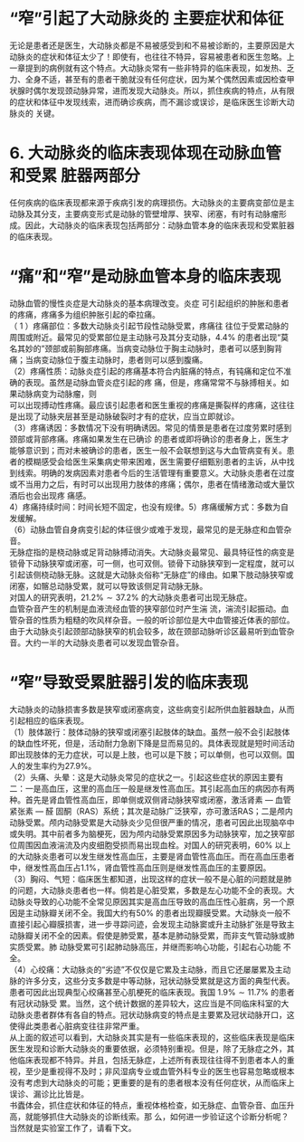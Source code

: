 # “窄”引起了大动脉炎的 主要症状和体征  
无论是患者还是医生，大动脉炎都是不易被感受到和不易被诊断的，主要原因是大动脉炎的症状和体征太少了！即使有，也往往不特异，容易被患者和医生忽略。上一章提到的病例就有这个特点。大动脉炎常有一些非特异的临床表现，如发热、乏力、全身不适，甚至有的患者干脆就没有任何症状，因为某个偶然因素或因检查甲状腺时偶尔发现颈动脉异常，进而发现大动脉炎。所以，抓住疾病的特点，从有限的症状和体征中发现线索，进而确诊疾病，而不漏诊或误诊，是临床医生诊断大动脉炎的 关键。  
# 6.  大动脉炎的临床表现体现在动脉血管和受累  脏器两部分  
任何疾病的临床表现都来源于疾病引发的病理损伤。大动脉炎的主要病变部位是主动脉及其分支，主要病变形式是动脉的管壁增厚、狭窄、闭塞，有时有动脉瘤形成。因此，大动脉炎的临床表现包括两部分：动脉血管本身的临床表现和受累脏器的临床表现。  
# “痛”和“窄”是动脉血管本身的临床表现  
动脉血管的慢性炎症是大动脉炎的基本病理改变。炎症 可引起组织的肿胀和患者的疼痛，疼痛多为组织肿胀引起的牵拉痛。  
（ 1 ）疼痛部位：多数大动脉炎引起节段性动脉受累，疼痛往 往位于受累动脉的周围或附近。最常见的受累部位是主动脉弓及其分支动脉，$4.4\%$ 的患者出现“莫名其妙的”颈部或前胸部疼痛。当病变动脉位于胸主动脉时，患者可以感到胸背痛；当病变动脉位于腹主动脉时，患者则可以感到腹痛。  
（2）疼痛性质：动脉炎症引起的疼痛基本符合内脏痛的特点，有钝痛和定位不准确的表现。虽然是动脉血管炎症引起的疼 痛，但是，疼痛常常不与脉搏相关。如果动脉病变为动脉瘤，则  
可以出现搏动性疼痛。最应该引起患者和医生重视的疼痛是撕裂样的疼痛，这往往是出现了动脉夹层甚至是动脉破裂时才有的症状，应当立即就诊。  
（3）疼痛诱因：多数情况下没有明确诱因。常见的情景是患者在过度劳累时感到颈部或背部疼痛。疼痛如果发生在已确诊 的患者或即将确诊的患者身上，医生才能够意识到；而对未被确诊的患者，医生一般不会联想到这与大血管病变有关。患者的模糊感受会给医生采集病史带来困难，医生需要仔细甄别患者的主诉，从中找到线索。明确的发病因素对患者今后的生活管理有重要意义。大动脉炎患者在过度或不当用力之后，有时可以出现用力肢体的疼痛；偶尔，患者在情绪激动或大量饮酒后也会出现疼 痛感。  
4）疼痛持续时间：时间长短不固定，也没有规律。5）疼痛缓解方式：多数为自发缓解。  
（6）动脉血管自身病变引起的体征很少或难于发现，最常见的是无脉症和血管杂音。  
无脉症指的是桡动脉或足背动脉搏动消失。大动脉炎最常见、最具特征性的病变是锁骨下动脉狭窄或闭塞，可一侧，也可双侧。锁骨下动脉狭窄到一定程度，就可以引起该侧桡动脉无脉。这就是大动脉炎俗称“无脉症”的缘由。如果下肢动脉狭窄或闭塞，如髂总动脉受累，就可以导致该侧足背动脉无脉。  
对国人的研究表明，$21.2\%\sim37.2\%$ 的大动脉炎患者可出现无脉症。  
血管杂音产生的机制是血液流经血管的狭窄部位时产生湍 流，湍流引起振动。血管杂音的性质为粗糙的吹风样杂音。一般的听诊部位是大中血管接近体表的部位。由于大动脉炎引起颈部动脉狭窄的机会较多，故在颈部动脉听诊区最易听到血管杂音。大约一半的大动脉炎患者可以发现血管杂音。  
# “窄”导致受累脏器引发的临床表现  
大动脉炎的动脉损害多数是狭窄或闭塞病变，这些病变引起所供血脏器缺血，从而引起相应的临床表现。  
（1）肢体跛行：肢体动脉的狭窄或闭塞引起肢体的缺血。虽然一般不会引起肢体的缺血性坏死，但是，活动耐力急剧下降是显而易见的。具体表现就是短时间活动即出现肢体的无力症状，可以是上肢，也可以是下肢；可以单侧，也可以双侧。国人的发生率约为$27.9\%$。  
（2）头痛、头晕：这是大动脉炎常见的症状之一。引起这些症状的原因主要有二：一是高血压，这里的高血压一般是继发性高血压。其引起高血压的病因亦有两种。首先是肾血管性高血压，即单侧或双侧肾动脉狭窄或闭塞，激活肾素 — 血管紧张素 — 醛 固酮（RAS）系统；其次是动脉广泛狭窄，亦可激活RAS；二是颅内动脉受累。颅内动脉受累是大动脉炎少见但很严重的情况，患者可因此出现脑卒中或失明。其中前者多为脑梗死，因为颅内动脉受累原因多为动脉狭窄，加之狭窄部位周围因血液湍流及内皮细胞受损而易出现血栓。对国人的研究表明，$60\%$ 以上的大动脉炎患者可以发生继发性高血压，主要是肾血管性高血压。而在高血压患者中，继发性高血压占$1.1\%$，肾血管性高血压则是继发性高血压的主要原因。  
（3）胸闷、气短：临床医生都知道，出现这样的症状一般不是心脏的问题就是肺的问题，大动脉炎患者也一样。倘若是心脏受累，多数是左心功能不全的表现。大动脉炎导致的心功能不全常见原因其实是高血压导致的高血压性心脏病，另一个原因是主动脉瓣关闭不全。我国大约有$50\%$ 的患者出现瓣膜受累。大动脉炎一般不直接引起心瓣膜损害，进一步寻踪问迹，会发现主动脉窦或升主动脉扩张是导致主动脉瓣关闭不全的因素。假使是肺受累，基本是肺动脉受累，而非支气管动脉或肺实质受累。肺 动脉受累可引起肺动脉高压，并继而影响心功能，引起右心功能 不全。  
（4）心绞痛：大动脉炎的“劣迹”不仅仅是它累及主动脉，而且它还屡屡累及主动脉的许多分支，这些分支多数是中等动脉，冠状动脉受累就是这方面的典型代表。患者可因此出现典型心绞痛甚至心肌梗死的临床表现。我国 $1.9\%\sim11.7\%$  的患者有冠状动脉受 累。当然，这个统计数据的差异较大，这应当是不同临床科室的大动脉炎患者群体有各自的特点。冠状动脉病变的特点是主要累及冠状动脉开口，这使得此类患者心脏病变往往非常严重。  
从上面的叙述可以看到，大动脉炎其实是有一些临床表现的，这些临床表现是临床医生发现和诊断大动脉炎的重要依据，必须特别重视。但是，除了无脉症之外，其他临床表现都不特异。并且，包括无脉症，上述所有表现往往得不到患者本人的重视，至少是重视得不及时；非风湿病专业或血管外科专业的医生也容易忽略或根本没有考虑到大动脉炎的可能；更重要的是有的患者根本没有任何症状，从而临床上误诊、漏诊比比皆是。  
书蠹体会，抓住症状和体征的特点，重视体格检查，如无脉症、血管杂音、血压升高，就能够抓住大动脉炎的诊断线索。那 么，如何进一步验证这个诊断分析呢？当然就是实验室工作了，请看下文。  
